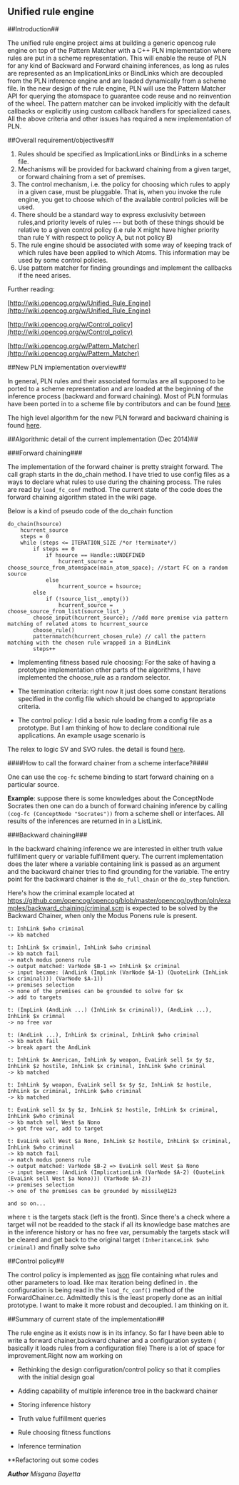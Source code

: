Unified rule engine
-------------------

##Introduction##

   The unified rule engine project aims at building a generic opencog rule engine on top of the Pattern Matcher with a C++ PLN
 implementation where rules are put in a scheme representation. This will enable the reuse of PLN for any kind of Backward
 and Forward chaining inferences, as long as rules are represented as an ImplicationLinks or BindLinks which are decoupled  from 
 the PLN inference engine and are loaded dynamically from a scheme file.  In the new design of the rule engine, PLN will use the Pattern Matcher API
 for querying the atomspace to guarantee code reuse and no reinvention of the wheel.  The pattern matcher can be invoked implicitly with the default
 callbacks or explicitly using custom callback handlers for specialized cases.  All the above criteria and other issues has required a new implementation of PLN. 

##Overall requirement/objectives##
  
  1. Rules should be specified as ImplicationLinks or BindLinks in a scheme file.
  2. Mechanisms will be provided for backward chaining from a given target, or forward chaining from a set of premises.
  3. The control mechanism, i.e. the policy for choosing which rules to apply in a given case,
   must be pluggable. That is, when you invoke the rule engine, you get to choose which of the
   available control policies will be used. 
  4. There should be a standard way to express exclusivity between rules,and priority levels of rules --- but both of
   these things should be relative to a given control policy (i.e rule X might have higher priority than rule Y with 
   respect to policy A, but not policy B)
  5. The rule engine should be associated with some way of keeping track of which rules have been applied to which Atoms.
    This information may be used by some control policies.
  6. Use pattern matcher for finding groundings and implement the callbacks if the need arises.
    
  Further reading:
  
  [http://wiki.opencog.org/w/Unified_Rule_Engine](http://wiki.opencog.org/w/Unified_Rule_Engine)
  
  [http://wiki.opencog.org/w/Control_policy](http://wiki.opencog.org/w/Control_policy)
  
  [http://wiki.opencog.org/w/Pattern_Matcher](http://wiki.opencog.org/w/Pattern_Matcher)
   
##New PLN implementation overview##
 
  In general, PLN rules and their associated formulas are all supposed to be ported to a scheme representation and are loaded at 
  the beginning of the inference process (backward and forward chaining). Most of PLN formulas have been ported
in to a scheme file by contributors and can be found [here](https://github.com/opencog/opencog/tree/master/opencog/reasoning/RuleEngine/rules).

  The high level algorithm for the new PLN forward and backward chaining is found [here](http://wiki.opencog.org/w/New_PLN_Chainer_Design).
  
##Algorithmic detail of the current implementation (Dec 2014)##
  
###Forward chaining###

The implementation of the forward chainer is pretty straight forward.  The call graph starts in
the do_chain method.  I have tried to use config files as a ways to declare what rules to use during the chaining process. The rules are read
by `load_fc_conf` method. The current state of the code does the forward chaining algorithm stated in the wiki page.
 
Below is a kind of pseudo code of the do_chain function

	do_chain(hsource)
		hcurrent_source	
		steps = 0
		while (steps <= ITERATION_SIZE /*or !terminate*/) 
			if steps == 0
				if hsource == Handle::UNDEFINED
					hcurrent_source = choose_source_from_atomspace(main_atom_space); //start FC on a random source
				else
					hcurrent_source = hsource;
	    	else 
				if (!source_list_.empty())
					hcurrent_source = choose_source_from_list(source_list_)
			choose_input(hcurrent_source); //add more premise via pattern matching of related atoms to hcurrent_source
			choose_rule()
			patternmatch(hcurrent_chosen_rule) // call the pattern matching with the chosen rule wrapped in a BindLink
			steps++
	
 * Implementing fitness based rule choosing: For the sake of having a prototype implementation other parts of the algorithms, I have implemented the choose_rule as a random selector. 
 
 * The termination criteria: right now it just does some constant iterations specified in the config file which should be changed to appropriate criteria. 
 
 * The control policy: I did a basic rule loading from a config file as a prototype. But I am thinking of how to declare conditional rule applications. An example usage scenario is
 
 The relex to logic SV and SVO rules. the detail is found [here](http://wiki.opencog.org/w/RelEx2Logic_Rules#Suggested_Rule_File_Format).

####How to call the forward chainer from a scheme interface?####

One can use the `cog-fc` scheme binding to start forward chaining on a particular source.

**Example**: suppose there is some knowledges about the ConceptNode Socrates then one can do a bunch of forward chaining inference
by calling `(cog-fc (ConceptNode "Socrates"))` from a scheme shell or interfaces. All results of the inferences are returned in 
in a ListLink.

###Backward chaining###

In the backward chaining inference we are interested in either truth value fulfillment query or variable fulfillment query.  The current implementation does
the later where a variable containing link is passed as an argument and the backward chainer tries to find grounding for the variable.  The entry point 
for the backward chainer is the `do_full_chain` or the `do_step` function.

Here's how the criminal example located at https://github.com/opencog/opencog/blob/master/opencog/python/pln/examples/backward_chaining/criminal.scm
is expected to be solved by the Backward Chainer, when only the Modus Ponens rule is present.


```
t: InhLink $who criminal
-> kb matched

t: InhLink $x crimainl, InhLink $who criminal
-> kb match fail
-> match modus ponens rule
-> output matched: VarNode $B-1 => InhLink $x criminal
-> input became: (AndLink (ImpLink (VarNode $A-1) (QuoteLink (InhLink $x criminal))) (VarNode $A-1))
-> premises selection
-> none of the premises can be grounded to solve for $x
-> add to targets

t: (ImpLink (AndLink ...) (InhLink $x criminal)), (AndLink ...), InhLink $x crimnal
-> no free var

t: (AndLink ...), InhLink $x criminal, InhLink $who criminal
-> kb match fail
-> break apart the AndLink

t: InhLink $x American, InhLink $y weapon, EvaLink sell $x $y $z, InhLink $z hostile, InhLink $x criminal, InhLink $who criminal
-> kb matched

t: InhLink $y weapon, EvaLink sell $x $y $z, InhLink $z hostile, InhLink $x criminal, InhLink $who criminal
-> kb matched

t: EvaLink sell $x $y $z, InhLink $z hostile, InhLink $x criminal, InhLink $who criminal
-> kb match sell West $a Nono
-> got free var, add to target

t: EvaLink sell West $a Nono, InhLink $z hostile, InhLink $x criminal, InhLink $who criminal
-> kb match fail
-> match modus ponens rule
-> output matched: VarNode $B-2 => EvaLink sell West $a Nono
-> input became: (AndLink (ImplicationLink (VarNode $A-2) (QuoteLink (EvaLink sell West $a Nono))) (VarNode $A-2))
-> premises selection
-> one of the premises can be grounded by missile@123

and so on...

```

where `t` is the targets stack (left is the front).  Since there's a check where a target will not be readded to the stack
if all its knowledge base matches are in the inference history or has no free var, persumably the targets stack will
be cleared and get back to the original target `(InheritanceLink $who criminal)` and finally solve `$who`


##Control policy##

The control policy is implemented as [json](https://github.com/opencog/opencog/blob/master/opencog/reasoning/RuleEngine/default_cpolicy.json) file containing what rules and other parameters to load. like max iteration being defined in .
the configuration is being read in the `load_fc_conf()` method of the ForwardChainer.cc.  Admittedly  this is the least properly done as an initial prototype.  I want to make it more robust and decoupled.  I am thinking on it.

##Summary of current state of the implementation##

The rule engine as it exists now is in its infancy. So far I have been able to write a forward chainer,backward chainer and a configuration system ( basically it loads rules from a configuration file)
There is a lot of space for improvement.Right now am working on

* Rethinking the design configuration/control policy so that it complies with the initial design goal

* Adding capability of multiple inference tree in the backward chainer

* Storing inference history

* Truth value fulfillment queries

* Rule choosing fitness functions

* Inference termination 

**Refactoring out some codes





***Author*** *Misgana Bayetta*
